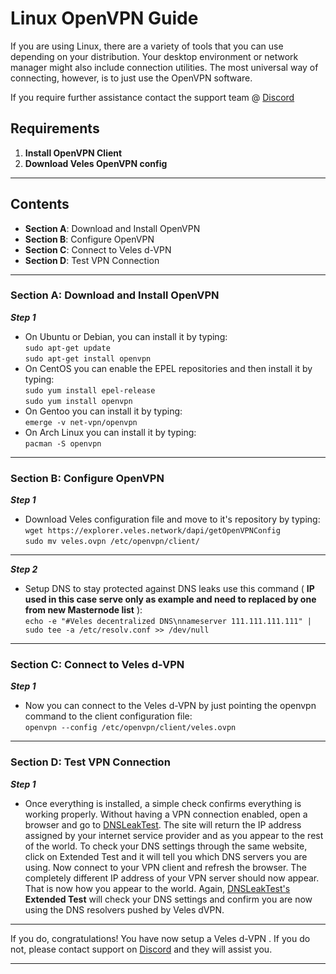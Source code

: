 
# Linux OpenVPN Guide 

If you are using Linux, there are a variety of tools that you can use depending on your distribution. Your desktop environment or network manager might also include connection utilities. The most universal way of connecting, however, is to just use the OpenVPN software.

If you require further assistance contact the support team @ [Discord](https://discord.gg/P528fGg)

## Requirements
1) **Install OpenVPN Client**  
2) **Download Veles OpenVPN config**  
***

## Contents
* **Section A**: Download and Install OpenVPN
* **Section B**: Configure OpenVPN
* **Section C**: Connect to Veles d-VPN
* **Section D**: Test VPN Connection
***

### Section A: Download and Install OpenVPN

***Step 1***
* On Ubuntu or Debian, you can install it by typing:  
`sudo apt-get update`  
`sudo apt-get install openvpn`  
* On CentOS you can enable the EPEL repositories and then install it by typing:  
`sudo yum install epel-release`  
`sudo yum install openvpn`  
* On Gentoo you can install it by typing:  
`emerge -v net-vpn/openvpn`  
* On Arch Linux you can install it by typing:  
`pacman -S openvpn`  

***

### Section B: Configure OpenVPN 

***Step 1***
* Download Veles configuration file and move to it's repository by typing:  
`wget https://explorer.veles.network/dapi/getOpenVPNConfig`  
`sudo mv veles.ovpn /etc/openvpn/client/`

***

***Step 2***
* Setup DNS to stay protected against DNS leaks use this command ( **IP used in this case serve only as example and need to replaced by one from new Masternode list** ):  
`echo -e "#Veles decentralized DNS\nnameserver 111.111.111.111" | sudo tee -a /etc/resolv.conf >> /dev/null`

***

### Section C: Connect to Veles d-VPN
***Step 1***
* Now you can connect to the Veles d-VPN by just pointing the openvpn command to the client configuration file:  
`openvpn --config /etc/openvpn/client/veles.ovpn`

***

### Section D: Test VPN Connection

***Step 1***
* Once everything is installed, a simple check confirms everything is working properly. Without having a VPN connection enabled, open a browser and go to [DNSLeakTest](https://www.dnsleaktest.com/).
The site will return the IP address assigned by your internet service provider and as you appear to the rest of the world. To check your DNS settings through the same website, click on Extended Test and it will tell you which DNS servers you are using.
Now connect to your VPN client and refresh the browser. The completely different IP address of your VPN server should now appear. That is now how you appear to the world. Again, [DNSLeakTest's](https://www.dnsleaktest.com/) **Extended Test** will check your DNS settings and confirm you are now using the DNS resolvers pushed by Veles dVPN.

***

If you do, congratulations! You have now setup a Veles d-VPN . If you do not, please contact support on [Discord](https://discord.gg/P528fGg) and they will assist you.  
***